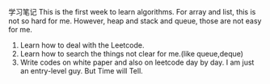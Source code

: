 学习笔记
This is the first week to learn algorithms.
For array and list, this is not so hard for me. 
However, heap and stack and queue, those are not easy for me.
1. Learn how to deal with the Leetcode.
2. Learn how to search the things not clear for me.(like queue,deque)
3. Write codes on white paper and also on leetcode day by day.
I am just an entry-level guy. But Time will Tell.
